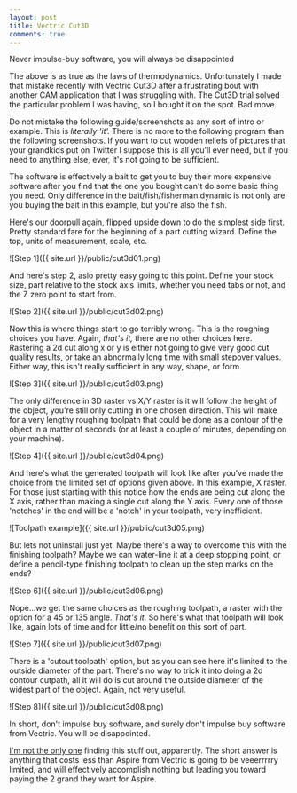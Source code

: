 ```yaml
---
layout: post
title: Vectric Cut3D
comments: true
---
```


<p class="message">
Never impulse-buy software, you will always be disappointed
</p>

The above is as true as the laws of thermodynamics.  Unfortunately I made that mistake recently with Vectric Cut3D after a frustrating bout with another CAM application that I was struggling with.  The Cut3D trial solved the particular problem I was having, so I bought it on the spot.  Bad move.

Do not mistake the following guide/screenshots as any sort of intro or example.  This is *literally 'it'.*  There is no more to the following program than the following screenshots.  If you want to cut wooden reliefs of pictures that your grandkids put on Twitter I suppose this is all you'll ever need, but if you need to anything else, ever, it's not going to be sufficient.

The software is effectively a bait to get you to buy their more expensive software after you find that the one you bought can't do some basic thing you need.  Only difference in the bait/fish/fisherman dynamic is not only are you buying the bait in this example, but you're also the fish.

Here's our doorpull again, flipped upside down to do the simplest side first.  Pretty standard fare for the beginning of a part cutting wizard.  Define the top, units of measurement, scale, etc.

![Step 1]({{ site.url }}/public/cut3d01.png)

And here's step 2, aslo pretty easy going to this point.  Define your stock size, part relative to the stock axis limits, whether you need tabs or not, and the Z zero point to start from.

![Step 2]({{ site.url }}/public/cut3d02.png)

Now this is where things start to go terribly wrong.  This is the roughing choices you have.  Again, *that's it,* there are no other choices here.  Rastering a 2d cut along x or y is either not going to give very good cut quality results, or take an abnormally long time with small stepover values.  Either way, this isn't really sufficient in any way, shape, or form.

![Step 3]({{ site.url }}/public/cut3d03.png)

The only difference in 3D raster vs X/Y raster is it will follow the height of the object, you're still only cutting in one chosen direction.  This will make for a very lengthy roughing toolpath that could be done as a contour of the object in a matter of seconds (or at least a couple of minutes, depending on your machine).

![Step 4]({{ site.url }}/public/cut3d04.png)

And here's what the generated toolpath will look like after you've made the choice from the limited set of options given above.  In this example, X raster.  For those just starting with this notice how the ends are being cut along the X axis, rather than making a single cut along the Y axis.  Every one of those 'notches' in the end will be a 'notch' in your toolpath, very inefficient.

![Toolpath example]({{ site.url }}/public/cut3d05.png)

But lets not uninstall just yet.  Maybe there's a way to overcome this with the finishing toolpath?  Maybe we can water-line it at a deep stopping point, or define a pencil-type finishing toolpath to clean up the step marks on the ends?

![Step 6]({{ site.url }}/public/cut3d06.png)

Nope...we get the same choices as the roughing toolpath, a raster with the option for a 45 or 135 angle.  *That's it.*  So here's what that toolpath will look like, again lots of time and for little/no benefit on this sort of part.

![Step 7]({{ site.url }}/public/cut3d07.png)

There is a 'cutout toolpath' option, but as you can see here it's limited to the outside diameter of the part.  There's no way to trick it into doing a 2d contour cutpath, all it will do is cut around the outside diameter of the widest part of the object.  Again, not very useful.

![Step 8]({{ site.url }}/public/cut3d08.png)

In short, don't impulse buy software, and surely don't impulse buy software from Vectric.  You will be disappointed.

[I'm not the only one](http://forum.vectric.com/viewtopic.php?f=12&t=19529) finding this stuff out, apparently.  The short answer is anything that costs less than Aspire from Vectric is going to be veeerrrrry limited, and will effectively accomplish nothing but leading you toward paying the 2 grand they want for Aspire.
